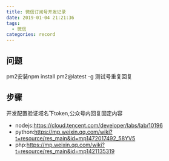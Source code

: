```yaml
---
title: 微信订阅号开发记录
date: 2019-01-04 21:21:36
tags: 
  - 微信
categories: record
---
```

## 问题
pm2安装npm install pm2@latest -g
测试号重复回复

<!-- more -->


## 步骤
开发配置验证域名下token,公众号内回复固定内容
- nodejs:https://cloud.tencent.com/developer/labs/lab/10196
- python:https://mp.weixin.qq.com/wiki?t=resource/res_main&id=mp1472017492_58YV5
- php:https://mp.weixin.qq.com/wiki?t=resource/res_main&id=mp1421135319
